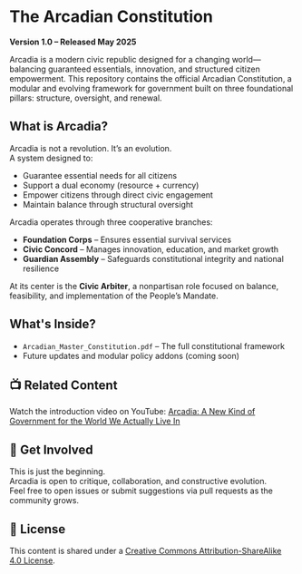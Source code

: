 # The Arcadian Constitution

**Version 1.0 – Released May 2025**

Arcadia is a modern civic republic designed for a changing world—balancing guaranteed essentials, innovation, and structured citizen empowerment. This repository contains the official Arcadian Constitution, a modular and evolving framework for government built on three foundational pillars: structure, oversight, and renewal.

## What is Arcadia?

Arcadia is not a revolution. It’s an evolution.  
A system designed to:
- Guarantee essential needs for all citizens
- Support a dual economy (resource + currency)
- Empower citizens through direct civic engagement
- Maintain balance through structural oversight

Arcadia operates through three cooperative branches:
- **Foundation Corps** – Ensures essential survival services
- **Civic Concord** – Manages innovation, education, and market growth
- **Guardian Assembly** – Safeguards constitutional integrity and national resilience

At its center is the **Civic Arbiter**, a nonpartisan role focused on balance, feasibility, and implementation of the People’s Mandate.

## What's Inside?

- `Arcadian_Master_Constitution.pdf` – The full constitutional framework
- Future updates and modular policy addons (coming soon)

## 📺 Related Content

Watch the introduction video on YouTube: [Arcadia: A New Kind of Government for the World We Actually Live In](https://www.youtube.com/watch?v=MuSUY3ZsVBc)

## 📢 Get Involved

This is just the beginning.  
Arcadia is open to critique, collaboration, and constructive evolution.  
Feel free to open issues or submit suggestions via pull requests as the community grows.

## 💬 License

This content is shared under a [Creative Commons Attribution-ShareAlike 4.0 License](https://creativecommons.org/licenses/by-sa/4.0/).
